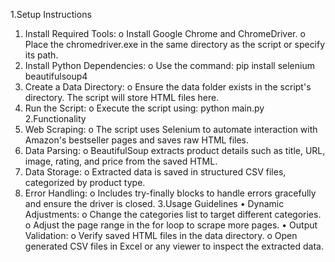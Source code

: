 1.Setup Instructions 
  1. Install Required Tools: 
    o Install Google Chrome and ChromeDriver. 
    o Place the chromedriver.exe in the same directory as the script or specify its path. 
  2. Install Python Dependencies: 
    o Use the command: 
        pip install selenium beautifulsoup4 
  3. Create a Data Directory: 
    o Ensure the data folder exists in the script's directory. The script will store HTML files 
      here. 
  4. Run the Script: 
    o Execute the script using: 
        python main.py 
2.Functionality 
  1. Web Scraping: 
    o The script uses Selenium to automate interaction with Amazon's bestseller pages 
      and saves raw HTML files. 
  2. Data Parsing: 
    o BeautifulSoup extracts product details such as title, URL, image, rating, and price 
      from the saved HTML. 
  3. Data Storage: 
     o Extracted data is saved in structured CSV files, categorized by product type. 
  4. Error Handling: 
     o Includes try-finally blocks to handle errors gracefully and ensure the driver is closed. 
3.Usage Guidelines 
  • Dynamic Adjustments: 
    o Change the categories list to target different categories. 
    o Adjust the page range in the for loop to scrape more pages. 
  • Output Validation: 
    o Verify saved HTML files in the data directory. 
    o Open generated CSV files in Excel or any viewer to inspect the extracted data.
